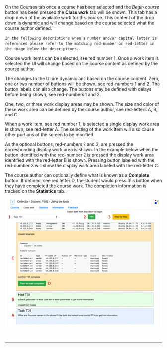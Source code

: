 On the Courses tab once a course has been selected and the *Begin course* button has been pressed the __Class work__ tab will be shown.  This tab has a drop down of the available work for this course.  This content of the drop down is dynamic and will change based on the course selected what the course author defined.  

`
In the following descriptions when a number and/or capital letter is referenced please refer to the matching red-number or red-letter in the image below the descriptions.
`

Course work items can be selected, see red number 1.  Once a work item is selected the UI will change based on the course content as defined by the course author.  

The changes to the UI are dynamic and based on the course content.  Zero, one or two number of buttons will be shown, see red-numbers 1 and 2.  The button labels can also change.  The buttons may be defined with delays before being shown, see red-numbers 1 and 2.

One, two, or three work display areas may be shown.  The size and color of these work area can be defined by the course author, see red-letters A, B, and C.  

When a work item, see red number 1, is selected a single display work area is shown, see red-letter A.  The selecting of the work item will also cause other portions of the screen to be modified.  

As the optional buttons, red-numbers 2 and 3, are pressed the corresponding display work area is shown.  In the example below when the button identified with the red-number 2 is pressed the display work area identified with the red-letter B is shown.  Pressing button labeled with the red-number 3 will show the display work area labeled with the red-letter C.  

The course author can optionally define what is known as a __Complete__ button.  If defined, see red letter D, the student would press this button when they have completed the course work.  The completion information is tracked on the __Statistics__ tab.

![](mdimages/course_work_ui.png)

<br>

----
